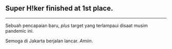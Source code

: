 ## Super H!ker finished at 1st place.
---
Sebuah pencapaian baru, *plus* target yang terlampaui disaat musim pandemic ini.

Semoga di Jakarta berjalan lancar. *Amiin*.
